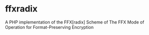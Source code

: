 # ffxradix
A PHP implementation of the FFX[radix] Scheme of The FFX Mode of Operation for Format-Preserving Encryption
